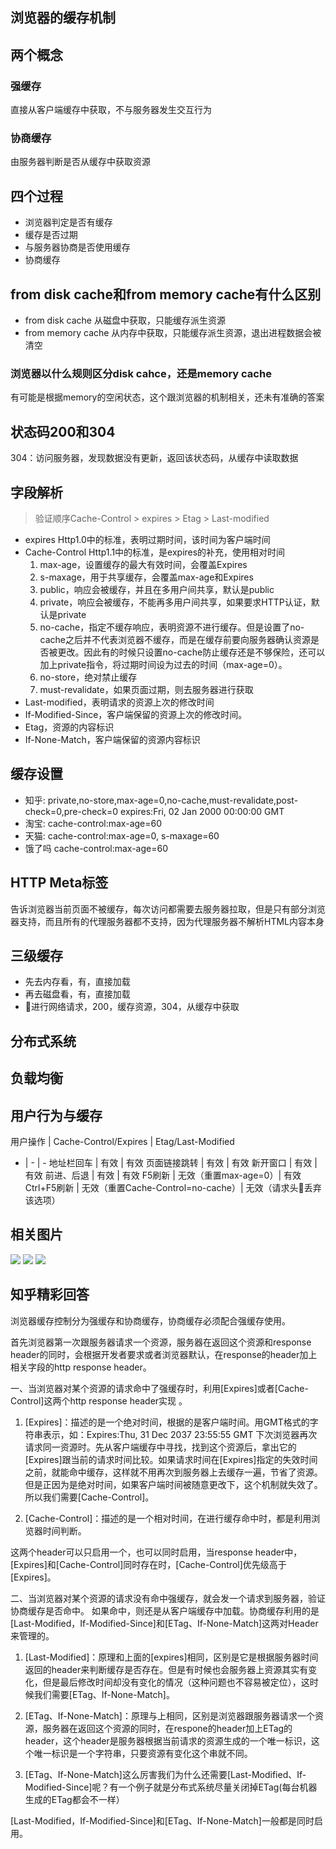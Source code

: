 ## 浏览器的缓存机制
## 两个概念
### 强缓存
直接从客户端缓存中获取，不与服务器发生交互行为
### 协商缓存
由服务器判断是否从缓存中获取资源

## 四个过程
* 浏览器判定是否有缓存
* 缓存是否过期
* 与服务器协商是否使用缓存
* 协商缓存

## from disk cache和from memory cache有什么区别
* from disk cache 从磁盘中获取，只能缓存派生资源
* from memory cache 从内存中获取，只能缓存派生资源，退出进程数据会被清空
### 浏览器以什么规则区分disk cahce，还是memory cache
有可能是根据memory的空闲状态，这个跟浏览器的机制相关，还未有准确的答案

## 状态码200和304
304：访问服务器，发现数据没有更新，返回该状态码，从缓存中读取数据

## 字段解析
> 验证顺序Cache-Control > expires > Etag > Last-modified
* expires
  Http1.0中的标准，表明过期时间，该时间为客户端时间
* Cache-Control
  Http1.1中的标准，是expires的补充，使用相对时间
  1. max-age，设置缓存的最大有效时间，会覆盖Expires
  2. s-maxage，用于共享缓存，会覆盖max-age和Expires
  3. public，响应会被缓存，并且在多用户间共享，默认是public
  4. private，响应会被缓存，不能再多用户间共享，如果要求HTTP认证，默认是private
  5. no-cache，指定不缓存响应，表明资源不进行缓存。但是设置了no-cache之后并不代表浏览器不缓存，而是在缓存前要向服务器确认资源是否被更改。因此有的时候只设置no-cache防止缓存还是不够保险，还可以加上private指令，将过期时间设为过去的时间（max-age=0）。
  6. no-store，绝对禁止缓存
  7. must-revalidate，如果页面过期，则去服务器进行获取
* Last-modified，表明请求的资源上次的修改时间
* If-Modified-Since，客户端保留的资源上次的修改时间。
* Etag，资源的内容标识
* If-None-Match，客户端保留的资源内容标识

## 缓存设置
* 知乎:
  private,no-store,max-age=0,no-cache,must-revalidate,post-check=0,pre-check=0
  expires:Fri, 02 Jan 2000 00:00:00 GMT
* 淘宝:
  cache-control:max-age=60
* 天猫:
  cache-control:max-age=0, s-maxage=60
* 饿了吗
  cache-control:max-age=60

## HTTP Meta标签
<META HTTP-EQUIV="Pragma" CONTENT="no-cache">
告诉浏览器当前页面不被缓存，每次访问都需要去服务器拉取，但是只有部分浏览器支持，而且所有的代理服务器都不支持，因为代理服务器不解析HTML内容本身

## 三级缓存
* 先去内存看，有，直接加载
* 再去磁盘看，有，直接加载
* 进行网络请求，200，缓存资源，304，从缓存中获取

## 分布式系统

## 负载均衡

## 用户行为与缓存
用户操作 | Cache-Control/Expires | Etag/Last-Modified
- | - | -
地址栏回车 | 有效 | 有效
页面链接跳转 | 有效 | 有效
新开窗口 | 有效 | 有效
前进、后退 | 有效 | 有效
F5刷新 | 无效（重置max-age=0）| 有效
Ctrl+F5刷新 | 无效（重置Cache-Control=no-cache）| 无效（请求头丢弃该选项）

## 相关图片
![](../../static/images/浏览器缓存.png)
![](../../static/images/浏览器缓存流程图.jpg)
![](../../static/images/用户访问浏览器行为.png)

## 知乎精彩回答
浏览器缓存控制分为强缓存和协商缓存，协商缓存必须配合强缓存使用。

首先浏览器第一次跟服务器请求一个资源，服务器在返回这个资源和response header的同时，会根据开发者要求或者浏览器默认，在response的header加上相关字段的http response header。

一、当浏览器对某个资源的请求命中了强缓存时，利用[Expires]或者[Cache-Control]这两个http response header实现
。

1. [Expires]：描述的是一个绝对时间，根据的是客户端时间。用GMT格式的字符串表示，如：Expires:Thu, 31 Dec 2037 23:55:55 GMT 下次浏览器再次请求同一资源时。先从客户端缓存中寻找，找到这个资源后，拿出它的[Expires]跟当前的请求时间比较。如果请求时间在[Expires]指定的失效时间之前，就能命中缓存，这样就不用再次到服务器上去缓存一遍，节省了资源。但是正因为是绝对时间，如果客户端时间被随意更改下，这个机制就失效了。所以我们需要[Cache-Control]。

2. [Cache-Control]：描述的是一个相对时间，在进行缓存命中时，都是利用浏览器时间判断。

这两个header可以只启用一个，也可以同时启用，当response header中，[Expires]和[Cache-Control]同时存在时，[Cache-Control]优先级高于[Expires]。

二、当浏览器对某个资源的请求没有命中强缓存，就会发一个请求到服务器，验证协商缓存是否命中。
如果命中，则还是从客户端缓存中加载。协商缓存利用的是[Last-Modified，If-Modified-Since]和[ETag、If-None-Match]这两对Header来管理的。

1. [Last-Modified]：原理和上面的[expires]相同，区别是它是根据服务器时间返回的header来判断缓存是否存在。但是有时候也会服务器上资源其实有变化，但是最后修改时间却没有变化的情况（这种问题也不容易被定位），这时候我们需要[ETag、If-None-Match]。

2. [ETag、If-None-Match]：原理与上相同，区别是浏览器跟服务器请求一个资源，服务器在返回这个资源的同时，在respone的header加上ETag的header，这个header是服务器根据当前请求的资源生成的一个唯一标识，这个唯一标识是一个字符串，只要资源有变化这个串就不同。

3. [ETag、If-None-Match]这么厉害我们为什么还需要[Last-Modified、If-Modified-Since]呢？有一个例子就是分布式系统尽量关闭掉ETag(每台机器生成的ETag都会不一样）

[Last-Modified，If-Modified-Since]和[ETag、If-None-Match]一般都是同时启用。
